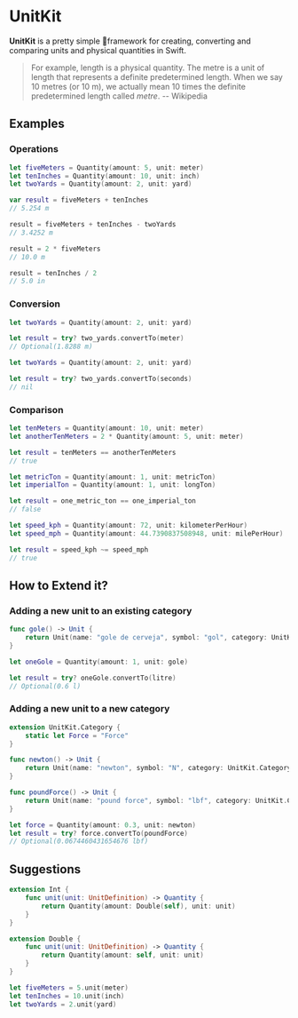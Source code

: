 # UnitKit

**UnitKit** is a pretty simple framework for creating, converting and comparing units and physical quantities in Swift.

> For example, length is a physical quantity. The metre is a unit of length that represents a definite predetermined length. When we say 10 metres (or 10 m), we actually mean 10 times the definite predetermined length called *metre*.
-- Wikipedia

## Examples

### Operations

```swift
let fiveMeters = Quantity(amount: 5, unit: meter)
let tenInches = Quantity(amount: 10, unit: inch)
let twoYards = Quantity(amount: 2, unit: yard)

var result = fiveMeters + tenInches
// 5.254 m

result = fiveMeters + tenInches - twoYards
// 3.4252 m

result = 2 * fiveMeters
// 10.0 m

result = tenInches / 2
// 5.0 in
```

### Conversion

```swift
let twoYards = Quantity(amount: 2, unit: yard)

let result = try? two_yards.convertTo(meter)
// Optional(1.8288 m)
```

```swift
let twoYards = Quantity(amount: 2, unit: yard)

let result = try? two_yards.convertTo(seconds)
// nil
```

### Comparison

```swift
let tenMeters = Quantity(amount: 10, unit: meter)
let anotherTenMeters = 2 * Quantity(amount: 5, unit: meter)

let result = tenMeters == anotherTenMeters
// true
```

```swift
let metricTon = Quantity(amount: 1, unit: metricTon)
let imperialTon = Quantity(amount: 1, unit: longTon)

let result = one_metric_ton == one_imperial_ton
// false
```

```swift
let speed_kph = Quantity(amount: 72, unit: kilometerPerHour)
let speed_mph = Quantity(amount: 44.7390837508948, unit: milePerHour)

let result = speed_kph ~= speed_mph
// true
```

## How to Extend it?

### Adding a new unit to an existing category

```swift
func gole() -> Unit {
    return Unit(name: "gole de cerveja", symbol: "gol", category: UnitKit.Category.Volume, ratio: 6e-1)
}
```

```swift
let oneGole = Quantity(amount: 1, unit: gole)

let result = try? oneGole.convertTo(litre)
// Optional(0.6 l)
```

### Adding a new unit to a new category

```swift
extension UnitKit.Category {
    static let Force = "Force"
}

func newton() -> Unit {
    return Unit(name: "newton", symbol: "N", category: UnitKit.Category.Force, ratio: 1)
}

func poundForce() -> Unit {
    return Unit(name: "pound force", symbol: "lbf", category: UnitKit.Category.Force, ratio: 4448e-3)
}
```

```swift
let force = Quantity(amount: 0.3, unit: newton)
let result = try? force.convertTo(poundForce)
// Optional(0.0674460431654676 lbf)
```

## Suggestions

```swift
extension Int {
    func unit(unit: UnitDefinition) -> Quantity {
        return Quantity(amount: Double(self), unit: unit)
    }
}

extension Double {
    func unit(unit: UnitDefinition) -> Quantity {
        return Quantity(amount: self, unit: unit)
    }
}
```

```swift
let fiveMeters = 5.unit(meter)
let tenInches = 10.unit(inch)
let twoYards = 2.unit(yard)
```
